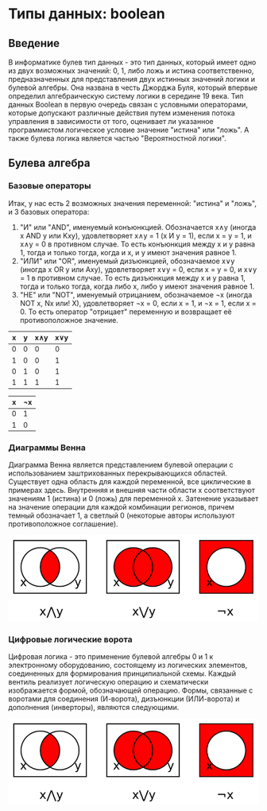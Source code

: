 # Типы данных: boolean
## Введение
В информатике булев тип данных - это тип данных, который имеет одно из двух возможных значений: 0, 1, либо ложь и истина соответственно, предназначенных для представления двух истинных значений логики и булевой алгебры. Она названа в честь Джорджа Буля, который впервые определил алгебраическую систему логики в середине 19 века. Тип данных Boolean в первую очередь связан с условными операторами, которые допускают различные действия путем изменения потока управления в зависимости от того, оценивает ли указанное программистом логическое условие значение "истина" или "ложь". А также булева логика является частью "Вероятностной логики".
## Булева алгебра
### Базовые операторы
Итак, у нас есть 2 возможных значения переменной: "истина" и "ложь", и 3 базовых оператора:
1. "И" или "AND", именуемый конъюнкцией. Обозначается x∧y (иногда x AND y или Kxy), удовлетворяет x∧y = 1 (x И y = 1), если x = y = 1, и x∧y = 0 в противном случае. То есть конъюнкция между x и y равна 1, тогда и только тогда, когда и x, и y имеют значения равное 1.
2. "ИЛИ" или "OR", именуемый дизъюнкцией, обозначаемое x∨y (иногда x OR y или Axy), удовлетворяет x∨y = 0, если x = y = 0, и x∨y = 1 в противном случае. То есть дизъюнкция между x и y равна 1, тогда и только тогда, когда либо x, либо y имеют значения равное 1.
3. "НЕ" или "NOT", именуемый отрицанием, обозначаемое ¬x (иногда NOT x, Nx или! X), удовлетворяет ¬x = 0, если x = 1, и ¬x = 1, если x = 0. То есть оператор "отрицает" переменную и возвращает её противоположное значение.

| x 	| y 	| x∧y 	| x∨y 	|
|---	|---	|-----	|-----	|
| 0 	| 0 	| 0   	| 0   	|
| 1 	| 0 	| 0   	| 1   	|
| 0 	| 1 	| 0   	| 1   	|
| 1 	| 1 	| 1   	| 1   	|

| x | ¬x |
|---|----|
| 0 | 1  |
| 1 | 0  |

### Диаграммы Венна

Диаграмма Венна является представлением булевой операции с использованием заштрихованных перекрывающихся областей. Существует одна область для каждой переменной, все циклические в примерах здесь. Внутренняя и внешняя части области x соответствуют значениям 1 (истина) и 0 (ложь) для переменной x. Затенение указывает на значение операции для каждой комбинации регионов, причем темный обозначает 1, а светлый 0 (некоторые авторы используют противоположное соглашение).

![VennAndOrNot](https://github.com/Kalter666/primitive_data_types/blob/master/boolean/Vennandornot.png)

### Цифровые логические ворота

Цифровая логика - это применение булевой алгебры 0 и 1 к электронному оборудованию, состоящему из логических элементов, соединенных для формирования принципиальной схемы. Каждый вентиль реализует логическую операцию и схематически изображается формой, обозначающей операцию. Формы, связанные с воротами для соединения (И-ворота), дизъюнкции (ИЛИ-ворота) и дополнения (инверторы), являются следующими.

![LogicGates](https://github.com/Kalter666/primitive_data_types/blob/master/boolean/Vennandornot.png)